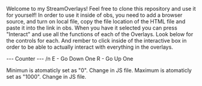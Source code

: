Welcome to my StreamOverlays! Feel free to clone this repository and use it for yourself! In order to use it inside of obs, you need to add a browser source, and turn on local file, copy the file location of the HTML file and paste it into the link in obs.
When you have it selected you can press "Interact" and use all the functions of each of the Overlays. Look below for the controls for each. And rember to click inside of the interactive box in order to be able to actually interact with everything in the overlays.


--- Counter --- /n
E - Go Down One
R - Go Up One

Minimun is atomaticly set as "0". Change in JS file.
Maximum is atomaticly set as "1000". Change in JS file.
